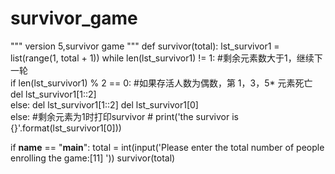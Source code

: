 # survivor_game
"""
version 5,survivor game
"""
def survivor(total):
    lst_survivor1 = list(range(1, total + 1))
    while len(lst_survivor1) != 1:  #剩余元素数大于1，继续下一轮  
        if len(lst_survivor1) % 2 == 0: #如果存活人数为偶数，第 1，3，5* 元素死亡
            del lst_survivor1[1::2]           
        else:
            del lst_survivor1[1::2] 
            del lst_survivor1[0]    
    else:                                       #剩余元素为1时打印survivor
       # print('the survivor is {}'.format(lst_survivor1[0]))
            
if __name__ == "__main__":
    total = int(input('Please enter the total number of people enrolling the game:[11] '))
    survivor(total)
